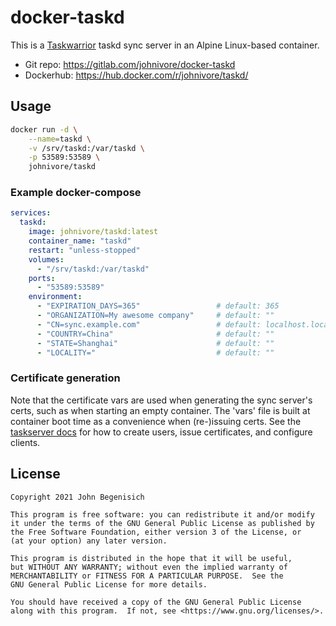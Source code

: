# docker-taskd

This is a [Taskwarrior](https://www.taskwarrior.org/) taskd sync server in an Alpine Linux-based container.

* Git repo: <https://gitlab.com/johnivore/docker-taskd>
* Dockerhub: <https://hub.docker.com/r/johnivore/taskd/>


## Usage

```bash
docker run -d \
    --name=taskd \
    -v /srv/taskd:/var/taskd \
    -p 53589:53589 \
    johnivore/taskd
```

### Example docker-compose

```yml
services:
  taskd:
    image: johnivore/taskd:latest
    container_name: "taskd"
    restart: "unless-stopped"
    volumes:
      - "/srv/taskd:/var/taskd"
    ports:
      - "53589:53589"
    environment:
      - "EXPIRATION_DAYS=365"                 # default: 365
      - "ORGANIZATION=My awesome company"     # default: ""
      - "CN=sync.example.com"                 # default: localhost.localdomain
      - "COUNTRY=China"                       # default: ""
      - "STATE=Shanghai"                      # default: ""
      - "LOCALITY="                           # default: ""
```

### Certificate generation

Note that the certificate vars are used when generating the sync server's certs,
such as when starting an empty container.  The 'vars' file is built at container boot
time as a convenience when (re-)issuing certs.  See the [taskserver docs](https://taskwarrior.org/docs/taskserver/configure.html) for how to create users, issue certificates, and configure clients.


## License

```
Copyright 2021 John Begenisich

This program is free software: you can redistribute it and/or modify
it under the terms of the GNU General Public License as published by
the Free Software Foundation, either version 3 of the License, or
(at your option) any later version.

This program is distributed in the hope that it will be useful,
but WITHOUT ANY WARRANTY; without even the implied warranty of
MERCHANTABILITY or FITNESS FOR A PARTICULAR PURPOSE.  See the
GNU General Public License for more details.

You should have received a copy of the GNU General Public License
along with this program.  If not, see <https://www.gnu.org/licenses/>.
```
